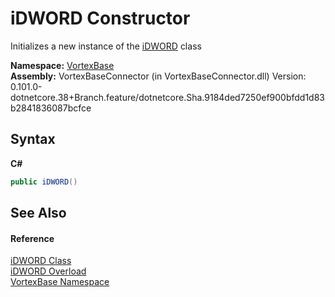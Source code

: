 # iDWORD Constructor 
 

Initializes a new instance of the <a href="T_VortexBase_iDWORD.md">iDWORD</a> class

**Namespace:**&nbsp;<a href="N_VortexBase.md">VortexBase</a><br />**Assembly:**&nbsp;VortexBaseConnector (in VortexBaseConnector.dll) Version: 0.101.0-dotnetcore.38+Branch.feature/dotnetcore.Sha.9184ded7250ef900bfdd1d83b2841836087bcfce

## Syntax

**C#**<br />
``` C#
public iDWORD()
```


## See Also


#### Reference
<a href="T_VortexBase_iDWORD.md">iDWORD Class</a><br /><a href="Overload_VortexBase_iDWORD__ctor.md">iDWORD Overload</a><br /><a href="N_VortexBase.md">VortexBase Namespace</a><br />